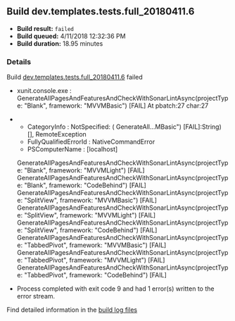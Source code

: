 ## Build dev.templates.tests.full_20180411.6
- **Build result:** `failed`
- **Build queued:** 4/11/2018 12:32:36 PM
- **Build duration:** 18.95 minutes
### Details
Build [dev.templates.tests.full_20180411.6](https://winappstudio.visualstudio.com/web/build.aspx?pcguid=a4ef43be-68ce-4195-a619-079b4d9834c2&builduri=vstfs%3a%2f%2f%2fBuild%2fBuild%2f25453) failed

+ xunit.console.exe :     GenerateAllPagesAndFeaturesAndCheckWithSonarLintAsync(projectType: "Blank", framework: 
"MVVMBasic") [FAIL]
At pbatch:27 char:27
+ 
    + CategoryInfo          : NotSpecified: (    GenerateAll...MBasic") [FAIL]:String) [], RemoteException
    + FullyQualifiedErrorId : NativeCommandError
    + PSComputerName        : [localhost]
 
    GenerateAllPagesAndFeaturesAndCheckWithSonarLintAsync(projectType: "Blank", framework: "MVVMLight") [FAIL]
    GenerateAllPagesAndFeaturesAndCheckWithSonarLintAsync(projectType: "Blank", framework: "CodeBehind") [FAIL]
    GenerateAllPagesAndFeaturesAndCheckWithSonarLintAsync(projectType: "SplitView", framework: "MVVMBasic") [FAIL]
    GenerateAllPagesAndFeaturesAndCheckWithSonarLintAsync(projectType: "SplitView", framework: "MVVMLight") [FAIL]
    GenerateAllPagesAndFeaturesAndCheckWithSonarLintAsync(projectType: "SplitView", framework: "CodeBehind") [FAIL]
    GenerateAllPagesAndFeaturesAndCheckWithSonarLintAsync(projectType: "TabbedPivot", framework: "MVVMBasic") [FAIL]
    GenerateAllPagesAndFeaturesAndCheckWithSonarLintAsync(projectType: "TabbedPivot", framework: "MVVMLight") [FAIL]
    GenerateAllPagesAndFeaturesAndCheckWithSonarLintAsync(projectType: "TabbedPivot", framework: "CodeBehind") [FAIL]

+ Process completed with exit code 9 and had 1 error(s) written to the error stream.

Find detailed information in the [build log files](https://uwpctdiags.blob.core.windows.net/buildlogs/dev.templates.tests.full_20180411.6_logs.zip)

